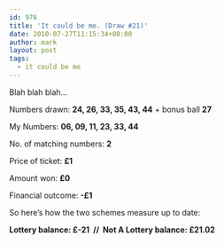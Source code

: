 ```yaml
---
id: 976
title: 'It could be me. (Draw #21)'
date: 2010-07-27T11:15:34+00:00
author: mark
layout: post
tags:
  - it could be me
---
```

Blah blah blah&#8230;

Numbers drawn: **24, 26, 33, 35, 43, 44** + bonus ball **27**

My Numbers: **06, 09, 11, 23, 33, 44**

No. of matching numbers: **2**

Price of ticket: **£1**

Amount won: **£0**

Financial outcome: **-£1**

So here&#8217;s how the two schemes measure up to date:

**Lottery balance: £-21  //  Not A Lottery balance: £21.02**